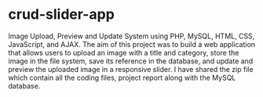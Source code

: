 # crud-slider-app
Image Upload, Preview and Update System using PHP, MySQL, HTML, CSS, JavaScript, and AJAX. The aim of this project was to build a web application that allows users to upload an image with a title and category, store the image in the file system, save its reference in the database, and update and preview the uploaded image in a responsive slider.
I have shared the zip file which contain all the coding files, project report along with the MySQL database.
